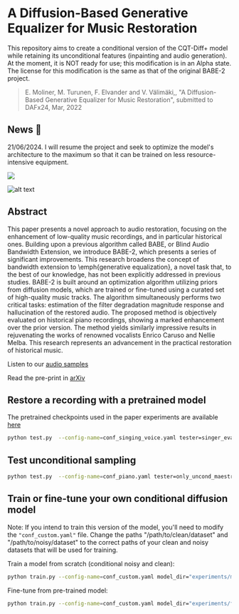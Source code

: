 # A Diffusion-Based Generative Equalizer for Music Restoration


This repository aims to create a conditional version of the CQT-Diff+ model while retaining its unconditional features (inpainting and audio generation). At the moment, it is NOT ready for use; this modification is in an Alpha state. The license for this modification is the same as that of the original BABE-2 project.

> E. Moliner, M. Turunen, F. Elvander and V. Välimäki,, "A Diffusion-Based Generative Equalizer for Music Restoration", submitted to DAFx24, Mar, 2022

## News 🚨
21/06/2024. I will resume the project and seek to optimize the model's architecture to the maximum so that it can be trained on less resource-intensive equipment.

![](manuscript/figures/hawaii-trend.png)


![alt text](http://research.spa.aalto.fi/publications/papers/dafx-babe2/media/pipeline.png)

## Abstract

This paper presents a novel approach to audio restoration, focusing on the enhancement of low-quality music recordings, and in particular historical ones. 
Building upon a previous algorithm called BABE, or Blind Audio Bandwidth Extension, we introduce BABE-2, which presents a series of significant improvements.
This research broadens the concept of bandwidth extension to \emph{generative equalization}, a novel task that, to the best of our knowledge, has not been explicitly addressed in previous studies. 
BABE-2 is built around an optimization algorithm utilizing priors from diffusion models, which are trained or fine-tuned using a curated set of high-quality music tracks. The algorithm simultaneously performs two critical tasks: estimation of the filter degradation magnitude response and hallucination of the restored audio. The proposed method is objectively evaluated on historical piano recordings, showing a marked enhancement over the prior version. The method yields similarly impressive results in rejuvenating the works of renowned vocalists Enrico Caruso and Nellie Melba. 
This research represents an advancement in the practical restoration of historical music.

Listen to our [audio samples](http://research.spa.aalto.fi/publications/papers/dafx-babe2/)

Read the pre-print in [arXiv](https://arxiv.org/abs/2403.18636)

## Restore a recording with a pretrained model

The pretrained checkpoints used in the paper experiments are available  [here](http://research.spa.aalto.fi/publications/papers/dafx-babe2/checkpoints/)

```bash
python test.py  --config-name=conf_singing_voice.yaml tester=singer_evaluator_BABE2 tester.checkpoint="path/to/checkpoint.pt" id="BABE2_restored" tester.evaluation.single_recording="path/to/recording.wav"
```

## Test unconditional sampling

```bash
python test.py  --config-name=conf_piano.yaml tester=only_uncond_maestro tester.checkpoint="path/to/checkpoint.pt" id="BABE2" tester.modes=["unconditional"]
```


## Train or fine-tune your own conditional diffusion model

Note: If you intend to train this version of the model, you'll need to modify the ```"conf_custom.yaml"``` file. Change the paths "/path/to/clean/dataset" and "/path/to/noisy/dataset" to the correct paths of your clean and noisy datasets that will be used for training.

Train a model from scratch (conditional noisy and clean):

```bash
python train.py --config-name=conf_custom.yaml model_dir="experiments/model_dir" exp.batch=$batch_size"
```

Fine-tune from pre-trained model:

```bash
python train.py --config-name=conf_custom.yaml model_dir="experiments/finetuned_model_dir" exp.batch=$batch_size dset.path="/path/to/dataset" exp.finetuning=True exp.base_checkpoint="/path/to/pretrained/checkpoint.pt" 
```

